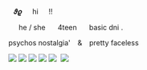 ⠀𝝑𝝔⠀⠀hi⠀⠀!!

⠀⠀he / she⠀  ⠀4teen⠀⠀  basic dni .

  psychos nostalgia' ⠀&⠀ pretty faceless

<img src="https://camo.githubusercontent.com/db0cff78ae85e361bdd04beb40132d78b868d64b4574dc046a4f7576eaf23c0d/68747470733a2f2f36342e6d656469612e74756d626c722e636f6d2f34303639363061366131633033313632323163636239646233366465316363642f326433653339623638616463303136632d35622f73313030783230302f393031616363616361333436353666316262643062626531613565363061313936643262356532382e706e6a"/> <img src="https://64.media.tumblr.com/c9997e7d9ae2191b75e16ca923172963/d8d8cf49230dd280-06/s100x200/da5b748749421bcde27ab375bdd6421b94e4af2e.gifv"/> <img src="https://64.media.tumblr.com/ba672913641df4f83f9def3f5eb8325e/4a809193e4ba05c7-d5/s100x200/380752d8200aa91a3508b215cfda3cac96cd4232.gifv"/> <img src="https://64.media.tumblr.com/ea77be550f835f4d4a87d43928661cda/1236a896e868270f-58/s100x200/23ddcce49d085ea5f89e1ea11a6484706a59b6c5.gifv"/> <img src="https://64.media.tumblr.com/68cbce29da19a3907132006dbca09812/21317507f7352712-ae/s100x200/30817669dfee943c9b61409ca1f0b2a685eeece6.gifv"/> <img scr="https://64.media.tumblr.com/54ec86291ab562aaf6793263b88f2307/e0c59d5c0b8cd629-ca/s400x600/f04c0af54f9efb98174c34f4ccfe59097c602f33.jpg"/> 
<img src="https://64.media.tumblr.com/7850f4759005f8922faa90a49d7d83ad/a6cd1b01859bd7ec-03/s540x810/aad293a01aedd80666349da7db0856e13331f250.jpg"/>
